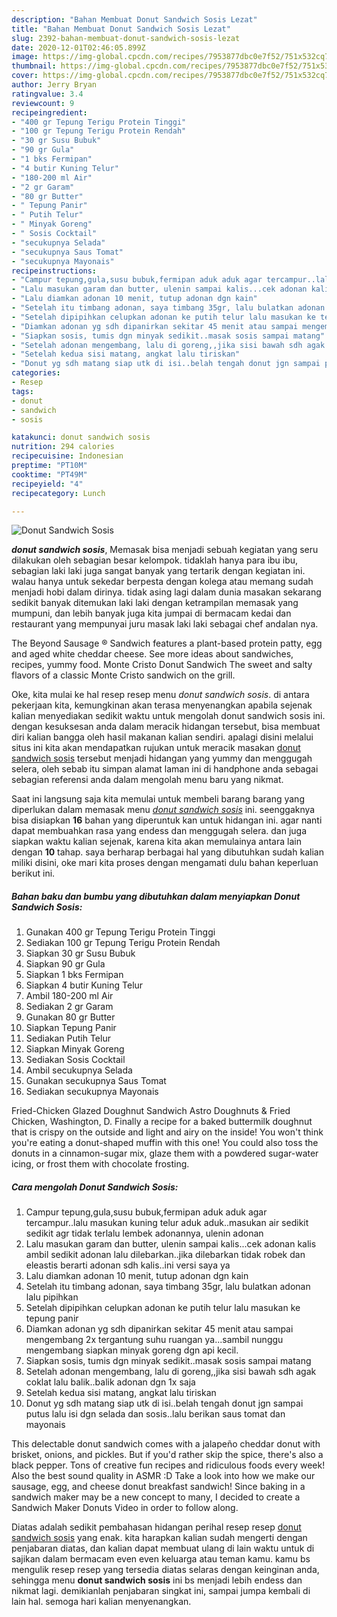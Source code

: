 ```yaml
---
description: "Bahan Membuat Donut Sandwich Sosis Lezat"
title: "Bahan Membuat Donut Sandwich Sosis Lezat"
slug: 2392-bahan-membuat-donut-sandwich-sosis-lezat
date: 2020-12-01T02:46:05.899Z
image: https://img-global.cpcdn.com/recipes/7953877dbc0e7f52/751x532cq70/donut-sandwich-sosis-foto-resep-utama.jpg
thumbnail: https://img-global.cpcdn.com/recipes/7953877dbc0e7f52/751x532cq70/donut-sandwich-sosis-foto-resep-utama.jpg
cover: https://img-global.cpcdn.com/recipes/7953877dbc0e7f52/751x532cq70/donut-sandwich-sosis-foto-resep-utama.jpg
author: Jerry Bryan
ratingvalue: 3.4
reviewcount: 9
recipeingredient:
- "400 gr Tepung Terigu Protein Tinggi"
- "100 gr Tepung Terigu Protein Rendah"
- "30 gr Susu Bubuk"
- "90 gr Gula"
- "1 bks Fermipan"
- "4 butir Kuning Telur"
- "180-200 ml Air"
- "2 gr Garam"
- "80 gr Butter"
- " Tepung Panir"
- " Putih Telur"
- " Minyak Goreng"
- " Sosis Cocktail"
- "secukupnya Selada"
- "secukupnya Saus Tomat"
- "secukupnya Mayonais"
recipeinstructions:
- "Campur tepung,gula,susu bubuk,fermipan aduk aduk agar tercampur..lalu masukan kuning telur aduk aduk..masukan air sedikit sedikit agr tidak terlalu lembek adonannya, ulenin adonan"
- "Lalu masukan garam dan butter, ulenin sampai kalis...cek adonan kalis ambil sedikit adonan lalu dilebarkan..jika dilebarkan tidak robek dan eleastis berarti adonan sdh kalis..ini versi saya ya"
- "Lalu diamkan adonan 10 menit, tutup adonan dgn kain"
- "Setelah itu timbang adonan, saya timbang 35gr, lalu bulatkan adonan lalu pipihkan"
- "Setelah dipipihkan celupkan adonan ke putih telur lalu masukan ke tepung panir"
- "Diamkan adonan yg sdh dipanirkan sekitar 45 menit atau sampai mengembang 2x tergantung suhu ruangan ya...sambil nunggu mengembang siapkan minyak goreng dgn api kecil."
- "Siapkan sosis, tumis dgn minyak sedikit..masak sosis sampai matang"
- "Setelah adonan mengembang, lalu di goreng,,jika sisi bawah sdh agak coklat lalu balik..balik adonan dgn 1x saja"
- "Setelah kedua sisi matang, angkat lalu tiriskan"
- "Donut yg sdh matang siap utk di isi..belah tengah donut jgn sampai putus lalu isi dgn selada dan sosis..lalu berikan saus tomat dan mayonais"
categories:
- Resep
tags:
- donut
- sandwich
- sosis

katakunci: donut sandwich sosis 
nutrition: 294 calories
recipecuisine: Indonesian
preptime: "PT10M"
cooktime: "PT49M"
recipeyield: "4"
recipecategory: Lunch

---
```



![Donut Sandwich Sosis](https://img-global.cpcdn.com/recipes/7953877dbc0e7f52/751x532cq70/donut-sandwich-sosis-foto-resep-utama.jpg)

<b><i>donut sandwich sosis</i></b>, Memasak bisa menjadi sebuah kegiatan yang seru dilakukan oleh sebagian besar kelompok. tidaklah hanya para ibu ibu, sebagian laki laki juga sangat banyak yang tertarik dengan kegiatan ini. walau hanya untuk sekedar berpesta dengan kolega atau memang sudah menjadi hobi dalam dirinya. tidak asing lagi dalam dunia masakan sekarang sedikit banyak ditemukan laki laki dengan ketrampilan memasak yang mumpuni, dan lebih banyak juga kita jumpai di bermacam kedai dan restaurant yang mempunyai juru masak laki laki sebagai chef andalan nya.

The Beyond Sausage ® Sandwich features a plant-based protein patty, egg and aged white cheddar cheese. See more ideas about sandwiches, recipes, yummy food. Monte Cristo Donut Sandwich The sweet and salty flavors of a classic Monte Cristo sandwich on the grill.

Oke, kita mulai ke hal resep resep menu <i>donut sandwich sosis</i>. di antara pekerjaan kita, kemungkinan akan terasa menyenangkan apabila sejenak kalian menyediakan sedikit waktu untuk mengolah donut sandwich sosis ini. dengan kesuksesan anda dalam meracik hidangan tersebut, bisa membuat diri kalian bangga oleh hasil makanan kalian sendiri. apalagi disini melalui situs ini kita akan mendapatkan rujukan untuk meracik masakan <u>donut sandwich sosis</u> tersebut menjadi hidangan yang yummy dan menggugah selera, oleh sebab itu simpan alamat laman ini di handphone anda sebagai sebagian referensi anda dalam mengolah menu baru yang nikmat.


Saat ini langsung saja kita memulai untuk membeli barang barang yang diperlukan dalam memasak menu <u><i>donut sandwich sosis</i></u> ini. seenggaknya bisa disiapkan <b>16</b> bahan yang diperuntuk kan untuk hidangan ini. agar nanti dapat membuahkan rasa yang endess dan menggugah selera. dan juga siapkan waktu kalian sejenak, karena kita akan memulainya antara lain dengan <b>10</b> tahap. saya berharap berbagai hal yang dibutuhkan sudah kalian miliki disini, oke mari kita proses dengan mengamati dulu bahan keperluan berikut ini.

<!--inarticleads1-->

##### Bahan baku dan bumbu yang dibutuhkan dalam menyiapkan Donut Sandwich Sosis:

1. Gunakan 400 gr Tepung Terigu Protein Tinggi
1. Sediakan 100 gr Tepung Terigu Protein Rendah
1. Siapkan 30 gr Susu Bubuk
1. Siapkan 90 gr Gula
1. Siapkan 1 bks Fermipan
1. Siapkan 4 butir Kuning Telur
1. Ambil 180-200 ml Air
1. Sediakan 2 gr Garam
1. Gunakan 80 gr Butter
1. Siapkan  Tepung Panir
1. Sediakan  Putih Telur
1. Siapkan  Minyak Goreng
1. Sediakan  Sosis Cocktail
1. Ambil secukupnya Selada
1. Gunakan secukupnya Saus Tomat
1. Sediakan secukupnya Mayonais


Fried-Chicken Glazed Doughnut Sandwich Astro Doughnuts &amp; Fried Chicken, Washington, D. Finally a recipe for a baked buttermilk doughnut that is crispy on the outside and light and airy on the inside! You won&#39;t think you&#39;re eating a donut-shaped muffin with this one! You could also toss the donuts in a cinnamon-sugar mix, glaze them with a powdered sugar-water icing, or frost them with chocolate frosting. 

<!--inarticleads2-->

##### Cara mengolah Donut Sandwich Sosis:

1. Campur tepung,gula,susu bubuk,fermipan aduk aduk agar tercampur..lalu masukan kuning telur aduk aduk..masukan air sedikit sedikit agr tidak terlalu lembek adonannya, ulenin adonan
1. Lalu masukan garam dan butter, ulenin sampai kalis...cek adonan kalis ambil sedikit adonan lalu dilebarkan..jika dilebarkan tidak robek dan eleastis berarti adonan sdh kalis..ini versi saya ya
1. Lalu diamkan adonan 10 menit, tutup adonan dgn kain
1. Setelah itu timbang adonan, saya timbang 35gr, lalu bulatkan adonan lalu pipihkan
1. Setelah dipipihkan celupkan adonan ke putih telur lalu masukan ke tepung panir
1. Diamkan adonan yg sdh dipanirkan sekitar 45 menit atau sampai mengembang 2x tergantung suhu ruangan ya...sambil nunggu mengembang siapkan minyak goreng dgn api kecil.
1. Siapkan sosis, tumis dgn minyak sedikit..masak sosis sampai matang
1. Setelah adonan mengembang, lalu di goreng,,jika sisi bawah sdh agak coklat lalu balik..balik adonan dgn 1x saja
1. Setelah kedua sisi matang, angkat lalu tiriskan
1. Donut yg sdh matang siap utk di isi..belah tengah donut jgn sampai putus lalu isi dgn selada dan sosis..lalu berikan saus tomat dan mayonais


This delectable donut sandwich comes with a jalapeño cheddar donut with brisket, onions, and pickles. But if you&#39;d rather skip the spice, there&#39;s also a black pepper. Tons of creative fun recipes and ridiculous foods every week! Also the best sound quality in ASMR :D Take a look into how we make our sausage, egg, and cheese donut breakfast sandwich! Since baking in a sandwich maker may be a new concept to many, I decided to create a Sandwich Maker Donuts Video in order to follow along. 

Diatas adalah sedikit pembahasan hidangan perihal resep resep <u>donut sandwich sosis</u> yang enak. kita harapkan kalian sudah mengerti dengan penjabaran diatas, dan kalian dapat membuat ulang di lain waktu untuk di sajikan dalam bermacam even even keluarga atau teman kamu. kamu bs mengulik resep resep yang tersedia diatas selaras dengan keinginan anda, sehingga menu <b>donut sandwich sosis</b> ini bs menjadi lebih endess dan nikmat lagi. demikianlah penjabaran singkat ini, sampai jumpa kembali di lain hal. semoga hari kalian menyenangkan.
